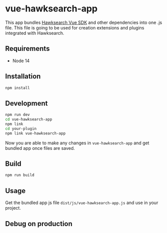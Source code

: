 # vue-hawksearch-app

This app bundles [Hawksearch Vue SDK](https://github.com/hawksearch/vue-hawksearch) and other dependencies into one
.js file. This file is going to be used for creation extensions and plugins integrated with Hawksearch.

## Requirements

* Node 14

## Installation

```sh
npm install
```

## Development

```sh
npm run dev
cd vue-hawksearch-app
npm link
cd your-plugin
npm link vue-hawksearch-app
```

Now you are able to make any changes in   `vue-hawksearch-app` and get bundled app once files are saved.

## Build

```sh
npm run build
```

## Usage

Get the bundled app js file `dist/js/vue-hawksearch-app.js` and use in your project. 
## Debug on production
